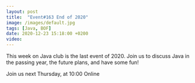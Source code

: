 ```yaml
---
layout: post
title:  "Event#163 End of 2020"
image: /images/default.jpg
tags: [Java, BOF]
date: 2020-12-23 15:18:00 +0200
video:
---
```


This week on Java club is the last event of 2020. Join us to discuss Java in the passing year, the future plans, and have some fun! []()

Join us next Thursday, at 10:00 Online
